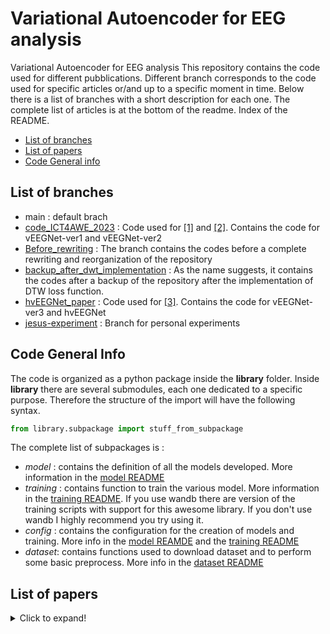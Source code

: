 # Variational Autoencoder for EEG analysis
 Variational Autoencoder for EEG analysis
This repository contains the code used for different pubblications. Different branch corresponds to the code used for specific articles or/and up to a specific moment in time. Below there is a list of branches with a short description for each one. The complete list of articles is at the bottom of the readme.
Index of the README.
* [List of branches](#list-of-branches)
* [List of papers](#list-of-papers)
* [Code General info](#code-general-info)


## List of branches
- main : default brach
- [code_ICT4AWE_2023](https://github.com/jesus-333/Variational-Autoencoder-for-EEG-analysis/tree/code_ICT4AWE_2023) : Code used for [[1]][vEEGNet_ver1] and [[2]][vEEGNet_ver2_preprint]. Contains the code for vEEGNet-ver1 and vEEGNet-ver2
- [Before_rewriting](https://github.com/jesus-333/Variational-Autoencoder-for-EEG-analysis/tree/Before_rewriting) : The branch contains the codes before a complete rewriting and reorganization of the repository
- [backup_after_dwt_implementation](https://github.com/jesus-333/Variational-Autoencoder-for-EEG-analysis/tree/backup_after_dwt_implementation) : As the name suggests, it contains the codes after a backup of the repository after the implementation of DTW loss function.
- [hvEEGNet_paper](https://github.com/jesus-333/Variational-Autoencoder-for-EEG-analysis/tree/hvEEGNet_paper) : Code used for [[3]][hvEEGNet_preprint]. Contains the code for vEEGNet-ver3 and hvEEGNet
- [jesus-experiment](https://github.com/jesus-333/Variational-Autoencoder-for-EEG-analysis/tree/jesus-experiment) : Branch for personal experiments

## Code General Info
The code is organized as a python package inside the **library** folder. Inside **library** there are several submodules, each one dedicated to a specific purpose. Therefore the structure of the import will have the following syntax. 
```python
from library.subpackage import stuff_from_subpackage
```

The complete list of subpackages is :
- *model* : contains the definition of all the models developed. More information in the [model README](library/README/README_model.md)
- *training* : contains function to train the various model. More information in the [training README](library/README/README_training.md). If you use wandb there are version of the training scripts with support for this awesome library. If you don't use wandb I highly recommend you try using it.
- *config* : contains the configuration for the creation of models and training. More info in the [model REAMDE](library/README/README_model.md) and the [training README](library/README/README_training.md)
- *dataset*: contains functions used to download dataset and to perform some basic preprocess. More info in the [dataset README](library/README/README_dataset.md)

## List of papers
<details>
  <summary>Click to expand!</summary>
 
  - [[1]][vEEGNet_ver1] Zancanaro, A., Zoppis, I., Manzoni, S., & Cisotto, G. (2023). vEEGNet: A New Deep Learning Model to Classify and Generate EEG. In Proceedings of the 9th International Conference on Information and Communication Technologies for Ageing Well and e-Health, ICT4AWE 2023, Prague, Czech Republic, April 22-24, 2023 (Vol. 2023, pp. 245-252). Science and Technology Publications.
  - [[2]][vEEGNet_ver2_preprint] Zancanaro, A., Cisotto, G. Zoppis, I., & Manzoni, S. (2023). vEEGNet: A New Deep Learning Model to Classify and Generate EEG., vEEGNet: learning latent representations to reconstruct EEG raw data via variational autoencoders (under review) ([preprint][vEEGNet_ver2_preprint] on ResearchGate)
  - [[3]][hvEEGNet_preprint]  Cisotto, G., Zancanaro, A., Zoppis, I., & Manzoni, S. (2023). hvEEGNet: exploiting hierarchical VAEs on EEG data for neuroscience applications (under review) ([preprint][hvEEGNet_preprint] on ResearchGate)
  
</details>


[vEEGNet_ver1]: https://www.scitepress.org/Papers/2023/119908/119908.pdf
[vEEGNet_ver2_preprint]: https://www.researchgate.net/publication/375867809_vEEGNet_learning_latent_representations_to_reconstruct_EEG_raw_data_via_variational_autoencoders
[hvEEGNet_preprint]: https://www.researchgate.net/publication/375868326_hvEEGNet_exploiting_hierarchical_VAEs_on_EEG_data_for_neuroscience_applications